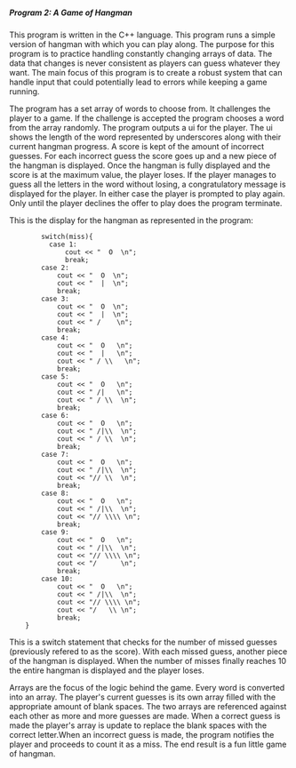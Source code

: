 ##### Program 2: A Game of Hangman
This program is written in the C++ language. This program runs a simple version of hangman with which you can play along. The purpose for this program is to practice handling constantly changing arrays of data. The data that changes is never consistent as players can guess whatever they want. The main focus of this program is to create a robust system that can handle input that could potentially lead to errors while keeping a game running.

The program has a set array of words to choose from. It challenges the player to a game. If the challenge is accepted the program chooses a word from the array randomly. The program outputs a ui for the player. The ui shows the length of the word represented by underscores along with their current hangman progress. A score is kept of the amount of incorrect guesses. For each incorrect guess the score goes up and a new piece of the hangman is displayed. Once the hangman is fully displayed and the score is at the maximum value, the player loses. If the player manages to guess all the letters in the word without losing, a congratulatory message is displayed for the player. In either case the player is prompted to play again. Only until the player declines the offer to play does the program terminate.

This is the display for the hangman as represented in the program:

	    	switch(miss){
			  case 1:
				  cout << "  O  \n";
				  break;
			case 2:
				cout << "  O  \n";
				cout << "  |  \n";
				break;
			case 3:
				cout << "  O  \n";
				cout << "  |  \n";
				cout << " /    \n";
				break;
			case 4:
				cout << "  O   \n";
				cout << "  |   \n";
				cout << " / \\   \n";
				break;
			case 5:
				cout << "  O   \n";
				cout << " /|   \n";
				cout << " / \\  \n";
				break;
			case 6:
				cout << "  O   \n";
				cout << " /|\\  \n";
				cout << " / \\  \n";
				break;
			case 7:
				cout << "  O   \n";
				cout << " /|\\  \n";
				cout << "// \\  \n";
				break;
			case 8:
				cout << "  O   \n";
				cout << " /|\\  \n";
				cout << "// \\\\ \n";
				break;
			case 9:
				cout << "  O   \n";
				cout << " /|\\  \n";
				cout << "// \\\\ \n";
				cout << "/      \n";
				break;
			case 10:
				cout << "  O   \n";
				cout << " /|\\  \n";
				cout << "// \\\\ \n";
				cout << "/   \\ \n";
				break;
		}

This is a switch statement that checks for the number of missed guesses (previously refered to as the score). With each missed guess, another piece of the hangman is displayed. When the number of misses finally reaches 10 the entire hangman is displayed and the player loses.

Arrays are the focus of the logic behind the game. Every word is converted into an array. The player's current guesses is its own array filled with the appropriate amount of blank spaces. The two arrays are referenced against each other as more and more guesses are made. When a correct guess is made the player's array is update to replace the blank spaces with the correct letter.When an incorrect guess is made, the program notifies the player and proceeds to count it as a miss. The end result is a fun little game of hangman.
